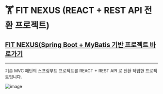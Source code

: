 
# 🏋️ **FIT NEXUS (REACT + REST API 전환 프로젝트)**

## [FIT NEXUS(Spring Boot + MyBatis 기반 프로젝트 바로가기](https://github.com/LimeYun/MSA9_GYM)



--- 

<p>기존 MVC 패턴의 스프링부트 프로젝트를 REACT + REST API 로 전환 작업한 프로젝트입니다.</p>

![image](https://github.com/user-attachments/assets/96702d24-8757-4c48-81d3-583a5e83b7cc)

